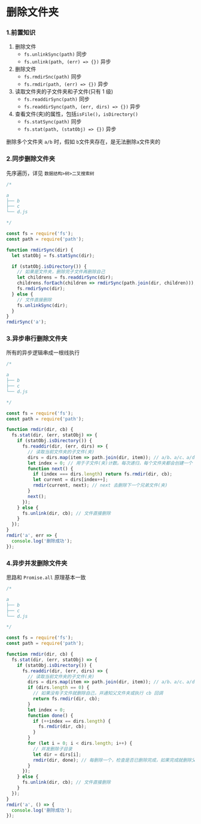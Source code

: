 # 删除文件夹

### 1.前置知识

1. 删除文件
   - `fs.unlinkSync(path)` 同步
   - `fs.unlink(path, (err) => {})` 异步
2. 删除文件
   - `fs.rmdirSnc(path)` 同步
   - `fs.rmdir(path, (err) => {})` 异步
3. 读取文件夹的子文件夹和子文件(只有 1 级)
   - `fs.readdirSync(path)` 同步
   - `fs.readdirSync(path, (err, dirs) => {})` 异步
4. 查看文件(夹)的属性，包括`isFile()`，`isDirectory()`
   - `fs.statSync(path)` 同步
   - `fs.stat(path, (statObj) => {})` 异步

删除多个文件夹 `a/b` 时，假如 `b`文件夹存在，是无法删除`a`文件夹的

### 2.同步删除文件夹

先序遍历，详见 `数据结构>树>二叉搜索树`

```js
/*

a
├── b
├── c
└── d.js

*/

const fs = require('fs');
const path = require('path');

function rmdirSync(dir) {
  let statObj = fs.statSync(dir);

  if (statObj.isDirectory()) {
    // 如果是文件夹，删除完子文件再删除自己
    let childrens = fs.readdirSync(dir);
    childrens.forEach(children => rmdirSync(path.join(dir, children))); // a/b、a/c、a/d.js
    fs.rmdirSync(dir);
  } else {
    // 文件直接删除
    fs.unlinkSync(dir);
  }
}
rmdirSync('a');
```

### 3.异步串行删除文件夹

所有的异步逻辑串成一根线执行

```js
/*

a
├── b
├── c
└── d.js

*/

const fs = require('fs');
const path = require('path');

function rmdir(dir, cb) {
  fs.stat(dir, (err, statObj) => {
    if (statObj.isDirectory()) {
      fs.readdir(dir, (err, dirs) => {
        // 读取当前文件夹的子文件(夹)
        dirs = dirs.map(item => path.join(dir, item)); // a/b、a/c、a/d.js
        let index = 0; // 用于子文件(夹)计数。每次递归，每个文件夹都会创建一个
        function next() {
          if (index === dirs.length) return fs.rmdir(dir, cb);
          let current = dirs[index++];
          rmdir(current, next); // next 去删除下一个兄弟文件(夹)
        }
        next();
      });
    } else {
      fs.unlink(dir, cb); // 文件直接删除
    }
  });
}
rmdir('a', err => {
  console.log('删除成功');
});
```

### 4.异步并发删除文件夹

思路和 `Promise.all` 原理基本一致

```js
/*

a
├── b
├── c
└── d.js

*/

const fs = require('fs');
const path = require('path');

function rmdir(dir, cb) {
  fs.stat(dir, (err, statObj) => {
    if (statObj.isDirectory()) {
      fs.readdir(dir, (err, dirs) => {
        // 读取当前文件夹的子文件(夹)
        dirs = dirs.map(item => path.join(dir, item)); // a/b、a/c、a/d.js
        if (dirs.length == 0) {
          // 如果没有子文件就删除自己，并通知父文件夹或执行 cb 回调
          return fs.rmdir(dir, cb);
        }
        let index = 0;
        function done() {
          if (++index == dirs.length) {
            fs.rmdir(dir, cb);
          }
        }
        for (let i = 0; i < dirs.length; i++) {
          // 并发删除子目录
          let dir = dirs[i];
          rmdir(dir, done); // 每删除一个，检查是否已删除完成，如果完成就删除父文件夹
        }
      });
    } else {
      fs.unlink(dir, cb); // 文件直接删除
    }
  });
}
rmdir('a', () => {
  console.log('删除成功');
});
```
